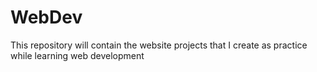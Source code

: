# WebDev
This repository will contain the website projects that I create as practice while learning web development

